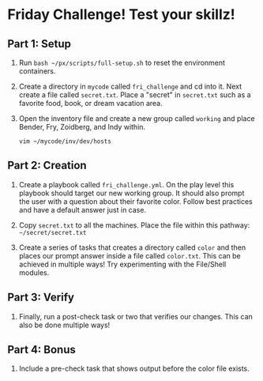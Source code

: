 # Friday Challenge! Test your skillz!

## Part 1: Setup
1. Run `bash ~/px/scripts/full-setup.sh` to reset the environment containers.

2. Create a directory in `mycode` called `fri_challenge` and cd into it. Next create a file called `secret.txt`. Place a "secret" in `secret.txt` such as a favorite food, book, or dream vacation area.

3. Open the inventory file and create a new group called `working` and place Bender, Fry, Zoidberg, and Indy within.

   `vim ~/mycode/inv/dev/hosts`

## Part 2: Creation
1. Create a playbook called `fri_challenge.yml`. On the play level this playbook should target our new working group. It should also prompt the user with a question about their favorite color. Follow best practices and have a default answer just in case.

2. Copy `secret.txt` to all the machines. Place the file within this pathway: `~/secret/secret.txt`

3. Create a series of tasks that creates a directory called `color` and then places our prompt answer inside a file called `color.txt`. This can be achieved in multiple ways! Try experimenting with the File/Shell modules.

## Part 3: Verify
1. Finally, run a post-check task or two that verifies our changes. This can also be done multiple ways!

## Part 4: Bonus
1. Include a pre-check task that shows output before the color file exists.
